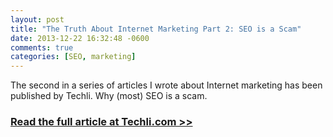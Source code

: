 ```yaml
---
layout: post
title: "The Truth About Internet Marketing Part 2: SEO is a Scam"
date: 2013-12-22 16:32:48 -0600
comments: true
categories: [SEO, marketing]
---
```


The second in a series of articles I wrote about Internet marketing has been published by Techli. Why (most) SEO is a scam.

### [Read the full article at Techli.com >>](http://techli.com/2013/12/the-truth-about-internet-marketing-part-2-seo-is-a-scam/)

